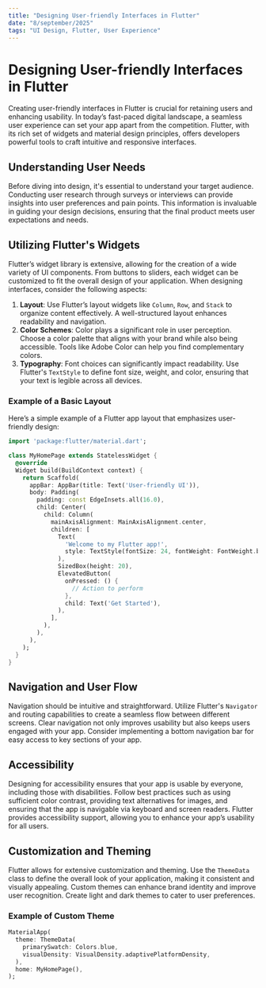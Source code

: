 ```yaml
---
title: "Designing User-friendly Interfaces in Flutter"
date: "8/september/2025"
tags: "UI Design, Flutter, User Experience"
---
```


# Designing User-friendly Interfaces in Flutter

Creating user-friendly interfaces in Flutter is crucial for retaining users and enhancing usability. In today’s fast-paced digital landscape, a seamless user experience can set your app apart from the competition. Flutter, with its rich set of widgets and material design principles, offers developers powerful tools to craft intuitive and responsive interfaces.

## Understanding User Needs

Before diving into design, it's essential to understand your target audience. Conducting user research through surveys or interviews can provide insights into user preferences and pain points. This information is invaluable in guiding your design decisions, ensuring that the final product meets user expectations and needs.

## Utilizing Flutter's Widgets

Flutter’s widget library is extensive, allowing for the creation of a wide variety of UI components. From buttons to sliders, each widget can be customized to fit the overall design of your application. When designing interfaces, consider the following aspects:

1. **Layout**: Use Flutter’s layout widgets like `Column`, `Row`, and `Stack` to organize content effectively. A well-structured layout enhances readability and navigation.
2. **Color Schemes**: Color plays a significant role in user perception. Choose a color palette that aligns with your brand while also being accessible. Tools like Adobe Color can help you find complementary colors.
3. **Typography**: Font choices can significantly impact readability. Use Flutter's `TextStyle` to define font size, weight, and color, ensuring that your text is legible across all devices.

### Example of a Basic Layout

Here’s a simple example of a Flutter app layout that emphasizes user-friendly design:

```dart
import 'package:flutter/material.dart';

class MyHomePage extends StatelessWidget {
  @override
  Widget build(BuildContext context) {
    return Scaffold(
      appBar: AppBar(title: Text('User-friendly UI')),
      body: Padding(
        padding: const EdgeInsets.all(16.0),
        child: Center(
          child: Column(
            mainAxisAlignment: MainAxisAlignment.center,
            children: [
              Text(
                'Welcome to my Flutter app!',
                style: TextStyle(fontSize: 24, fontWeight: FontWeight.bold),
              ),
              SizedBox(height: 20),
              ElevatedButton(
                onPressed: () {
                  // Action to perform
                },
                child: Text('Get Started'),
              ),
            ],
          ),
        ),
      ),
    );
  }
}
```

## Navigation and User Flow

Navigation should be intuitive and straightforward. Utilize Flutter's `Navigator` and routing capabilities to create a seamless flow between different screens. Clear navigation not only improves usability but also keeps users engaged with your app. Consider implementing a bottom navigation bar for easy access to key sections of your app.

## Accessibility

Designing for accessibility ensures that your app is usable by everyone, including those with disabilities. Follow best practices such as using sufficient color contrast, providing text alternatives for images, and ensuring that the app is navigable via keyboard and screen readers. Flutter provides accessibility support, allowing you to enhance your app’s usability for all users.

## Customization and Theming

Flutter allows for extensive customization and theming. Use the `ThemeData` class to define the overall look of your application, making it consistent and visually appealing. Custom themes can enhance brand identity and improve user recognition. Create light and dark themes to cater to user preferences.

### Example of Custom Theme

```dart
MaterialApp(
  theme: ThemeData(
    primarySwatch: Colors.blue,
    visualDensity: VisualDensity.adaptivePlatformDensity,
  ),
  home: MyHomePage(),
);
```
